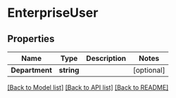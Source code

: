 # EnterpriseUser

## Properties

Name | Type | Description | Notes
------------ | ------------- | ------------- | -------------
**Department** | **string** |  | [optional] 

[[Back to Model list]](../README.md#documentation-for-models) [[Back to API list]](../README.md#documentation-for-api-endpoints) [[Back to README]](../README.md)


